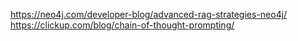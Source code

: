 https://neo4j.com/developer-blog/advanced-rag-strategies-neo4j/
https://clickup.com/blog/chain-of-thought-prompting/

